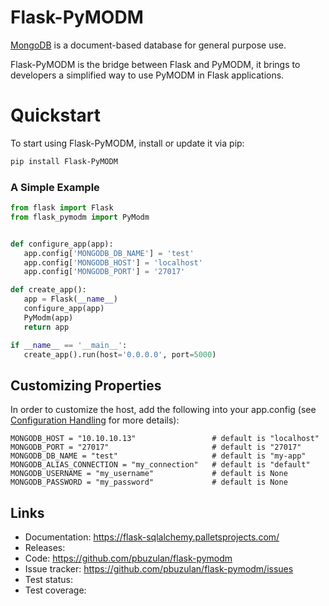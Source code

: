 # Flask-PyMODM

[MongoDB](https://www.mongodb.com/) is a document-based database for general purpose use.

Flask-PyMODM is the bridge between Flask and PyMODM, it brings to developers a simplified way to use PyMODM in Flask applications.

# Quickstart

To start using Flask-PyMODM, install or update it via pip:
```bash
pip install Flask-PyMODM
```


### A Simple Example
 ```python
from flask import Flask
from flask_pymodm import PyModm


def configure_app(app):
    app.config['MONGODB_DB_NAME'] = 'test'
    app.config['MONGODB_HOST'] = 'localhost'
    app.config['MONGODB_PORT'] = '27017'

def create_app():
    app = Flask(__name__)
    configure_app(app)
    PyModm(app)
    return app

if __name__ == '__main__':
    create_app().run(host='0.0.0.0', port=5000)
```


## Customizing Properties

In order to customize the host, add the following into your app.config (see [Configuration Handling](https://flask.palletsprojects.com/en/1.1.x/config/) for more details):
```
MONGODB_HOST = "10.10.10.13"                 # default is "localhost"
MONGODB_PORT = "27017"                       # default is "27017"
MONGODB_DB_NAME = "test"                     # default is "my-app"
MONGODB_ALIAS_CONNECTION = "my_connection"   # default is "default"
MONGODB_USERNAME = "my_username"             # default is None
MONGODB_PASSWORD = "my_password"             # default is None
```

Links
-----

-   Documentation: https://flask-sqlalchemy.palletsprojects.com/
-   Releases: 
-   Code: https://github.com/pbuzulan/flask-pymodm
-   Issue tracker: https://github.com/pbuzulan/flask-pymodm/issues
-   Test status: 
-   Test coverage: 
